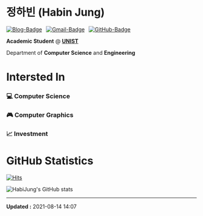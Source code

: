 # 정하빈 (Habin Jung)

[![Blog-Badge](https://img.shields.io/badge/-Blog-brightgreen?logo=jekyll&style=flat)](https://habijung.github.io)&ensp;
[![Gmail-Badge](https://img.shields.io/badge/-Gmail-EA4335?logo=Gmail&logoColor=white&style=flat)](mailto:habijung0@gmail.com)&ensp;
[![GitHub-Badge](https://img.shields.io/badge/-GitHub-181717?logo=github&style=flat)](https://github.com/HabiJung)

**Academic Student** @ [**UNIST**](https://unist.ac.kr)

Department of **Computer Science** and **Engineering**


# Intersted In

### :computer: **Computer Science**
### :video_game: **Computer Graphics**
### :chart_with_upwards_trend: **Investment**


# GitHub Statistics

[![Hits](https://hits.seeyoufarm.com/api/count/incr/badge.svg?url=https%3A%2F%2Fgithub.com%2FHabiJung&count_bg=%2378AFE1&title_bg=%23555555&icon=github.svg&icon_color=%23E7E7E7&title=HabiJung&edge_flat=false)](https://hits.seeyoufarm.com)

![HabiJung's GitHub stats](https://github-readme-stats.vercel.app/api?username=HabiJung&show_icons=true&theme=dracula&hide=prs,issues&count_private=true)

---
**Updated :** 2021-08-14 14:07
